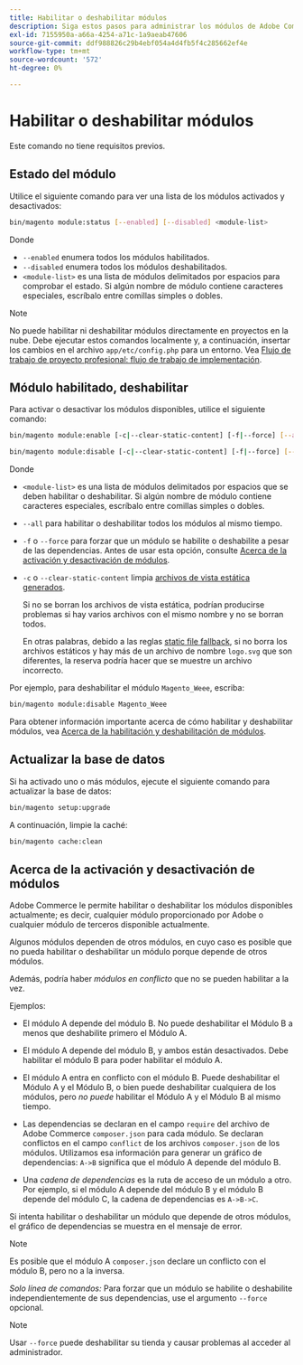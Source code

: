 ```yaml
---
title: Habilitar o deshabilitar módulos
description: Siga estos pasos para administrar los módulos de Adobe Commerce.
exl-id: 7155950a-a66a-4254-a71c-1a9aeab47606
source-git-commit: ddf988826c29b4ebf054a4d4fb5f4c285662ef4e
workflow-type: tm+mt
source-wordcount: '572'
ht-degree: 0%

---
```


# Habilitar o deshabilitar módulos

Este comando no tiene requisitos previos.

## Estado del módulo

Utilice el siguiente comando para ver una lista de los módulos activados y desactivados:

```bash
bin/magento module:status [--enabled] [--disabled] <module-list>
```

Donde

* `--enabled` enumera todos los módulos habilitados.
* `--disabled` enumera todos los módulos deshabilitados.
* `<module-list>` es una lista de módulos delimitados por espacios para comprobar el estado. Si algún nombre de módulo contiene caracteres especiales, escríbalo entre comillas simples o dobles.

>[!NOTE]
>
>No puede habilitar ni deshabilitar módulos directamente en proyectos en la nube. Debe ejecutar estos comandos localmente y, a continuación, insertar los cambios en el archivo `app/etc/config.php` para un entorno. Vea [Flujo de trabajo de proyecto profesional: flujo de trabajo de implementación](https://experienceleague.adobe.com/docs/commerce-cloud-service/user-guide/architecture/pro-develop-deploy-workflow.html?lang=es#deployment-workflow).

## Módulo habilitado, deshabilitar

Para activar o desactivar los módulos disponibles, utilice el siguiente comando:

```bash
bin/magento module:enable [-c|--clear-static-content] [-f|--force] [--all] <module-list>
```

```bash
bin/magento module:disable [-c|--clear-static-content] [-f|--force] [--all] <module-list>
```

Donde

* `<module-list>` es una lista de módulos delimitados por espacios que se deben habilitar o deshabilitar. Si algún nombre de módulo contiene caracteres especiales, escríbalo entre comillas simples o dobles.
* `--all` para habilitar o deshabilitar todos los módulos al mismo tiempo.
* `-f` o `--force` para forzar que un módulo se habilite o deshabilite a pesar de las dependencias. Antes de usar esta opción, consulte [Acerca de la activación y desactivación de módulos](#about-enabling-and-disabling-modules).
* `-c` o `--clear-static-content` limpia [archivos de vista estática generados](../../configuration/cli/static-view-file-deployment.md).

  Si no se borran los archivos de vista estática, podrían producirse problemas si hay varios archivos con el mismo nombre y no se borran todos.

  En otras palabras, debido a las reglas [static file fallback](../../configuration/cli/static-view-file-deployment.md), si no borra los archivos estáticos y hay más de un archivo de nombre `logo.svg` que son diferentes, la reserva podría hacer que se muestre un archivo incorrecto.

Por ejemplo, para deshabilitar el módulo `Magento_Weee`, escriba:

```bash
bin/magento module:disable Magento_Weee
```

Para obtener información importante acerca de cómo habilitar y deshabilitar módulos, vea [Acerca de la habilitación y deshabilitación de módulos](#about-enabling-and-disabling-modules).

## Actualizar la base de datos

Si ha activado uno o más módulos, ejecute el siguiente comando para actualizar la base de datos:

```bash
bin/magento setup:upgrade
```

A continuación, limpie la caché:

```bash
bin/magento cache:clean
```

## Acerca de la activación y desactivación de módulos

Adobe Commerce le permite habilitar o deshabilitar los módulos disponibles actualmente; es decir, cualquier módulo proporcionado por Adobe o cualquier módulo de terceros disponible actualmente.

Algunos módulos dependen de otros módulos, en cuyo caso es posible que no pueda habilitar o deshabilitar un módulo porque depende de otros módulos.

Además, podría haber *módulos en conflicto* que no se pueden habilitar a la vez.

Ejemplos:

* El módulo A depende del módulo B. No puede deshabilitar el Módulo B a menos que deshabilite primero el Módulo A.

* El módulo A depende del módulo B, y ambos están desactivados. Debe habilitar el módulo B para poder habilitar el módulo A.

* El módulo A entra en conflicto con el módulo B. Puede deshabilitar el Módulo A y el Módulo B, o bien puede deshabilitar cualquiera de los módulos, pero *no puede* habilitar el Módulo A y el Módulo B al mismo tiempo.

* Las dependencias se declaran en el campo `require` del archivo de Adobe Commerce `composer.json` para cada módulo. Se declaran conflictos en el campo `conflict` de los archivos `composer.json` de los módulos. Utilizamos esa información para generar un gráfico de dependencias: `A->B` significa que el módulo A depende del módulo B.

* Una *cadena de dependencias* es la ruta de acceso de un módulo a otro. Por ejemplo, si el módulo A depende del módulo B y el módulo B depende del módulo C, la cadena de dependencias es `A->B->C`.

Si intenta habilitar o deshabilitar un módulo que depende de otros módulos, el gráfico de dependencias se muestra en el mensaje de error.

>[!NOTE]
>
>Es posible que el módulo A `composer.json` declare un conflicto con el módulo B, pero no a la inversa.

*Solo línea de comandos:* Para forzar que un módulo se habilite o deshabilite independientemente de sus dependencias, use el argumento `--force` opcional.

>[!NOTE]
>
>Usar `--force` puede deshabilitar su tienda y causar problemas al acceder al administrador.
